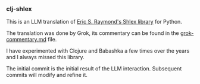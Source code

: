 ### clj-shlex

This is an LLM translation of [Eric S. Raymond's Shlex library](https://github.com/python/cpython/blob/815061cbab0ff7e3b0062191bae846a83c23c79a/Lib/shlex.py) for Python.

The translation was done by Grok, its commentary can be found in the [grok-commentary.md](grok-commendary.md) file.

I have experimented with Clojure and Babashka a few times over the years and I always missed this library.

The initial commit is the initial result of the LLM interaction.  Subsequent commits will modify and refine it.
